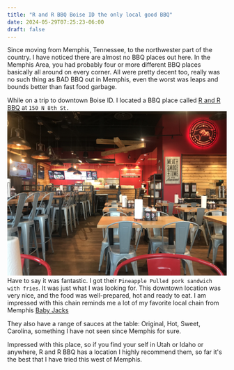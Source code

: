 ```yaml
---
title: "R and R BBQ Boise ID the only local good BBQ"
date: 2024-05-29T07:25:23-06:00
draft: false
---
```


Since moving from Memphis, Tennessee, to the northwester part of the country. I have noticed there are almost no BBQ 
places out here. In the Memphis Area, you had probably four or more different BBQ places basically all around on every 
corner. All were pretty decent too, really was no such thing as BAD BBQ out in Memphis, even the worst was leaps and 
bounds better than fast food garbage.

While on a trip to downtown Boise ID. I located a BBQ place called [R and R BBQ](https://randrbbq.com/) at `150 N 8th St.` 
![r and r bbq at 150 N 8th St interior photo boise idaho](rr-bbq-boise.jpg)
Have to say it was fantastic. I got their `Pineapple Pulled pork sandwich with fries`. It was just what I was looking 
for. This downtown location was very nice, and the food was well-prepared, hot and ready to eat. I am impressed with 
this chain reminds me a lot of my favorite local chain from Memphis [Baby Jacks](https://www.babyjacks.com/)

They also have a range of sauces at the table: Original, Hot, Sweet, Carolina, something I have not seen since Memphis 
for sure.

Impressed with this place, so if you find your self in Utah or Idaho or anywhere, R and R BBQ has a location I highly 
recommend them, so far it's the best that I have tried this west of Memphis. 